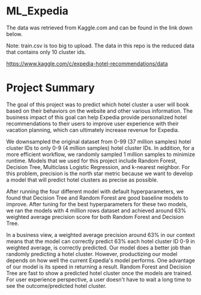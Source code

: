 # ML_Expedia

The data was retrieved from Kaggle.com and can be found in the link down below.

Note: train.csv is too big to upload. The data in this repo is the reduced data that contains only 10 cluster ids.

https://www.kaggle.com/c/expedia-hotel-recommendations/data


# Project Summary

The goal of this project was to predict which hotel cluster a user will book based on their behaviors on the website and other various information. The business impact of this goal can help Expedia provide personalized hotel recommendations to their users to improve user experience with their vacation planning, which can ultimately increase revenue for Expedia.

We downsampled the original dataset from 0-99 (37 million samples) hotel cluster IDs to only 0-9 (4 million samples) hotel cluster IDs. In addition, for a more efficient workflow, we randomly sampled 1 million samples to minimize runtime. Models that we used for this project include Random Forest, Decision Tree, Multiclass Logistic Regression, and k-nearest neighbor. For this problem, precision is the north star metric because we want to develop a model that will predict hotel clusters as precise as possible.

After running the four different model with default hyperparameters, we found that Decision Tree and Random Forest are good baseline models to improve. After tuning for the best hyperparameters for these two models, we ran the models with 4 million rows dataset and achieved around 63% weighted average precision score for both Random Forest and Decision Tree.

In a business view, a weighted average precision around 63% in our context means that the model can correctly predict 63% each hotel cluster ID 0-9 in weighted average, is correctly predicted. Our model does a better job than randomly predicting a hotel cluster. However, productizing our model depends on how well the current Expedia's model performs. One advantage of our model is its speed in returning a result. Random Forest and Decision Tree are fast to show a predicted hotel cluster once the models are trained. For user experience perspective, a user doesn't have to wait a long time to see the outcome/predicted hotel cluster.
